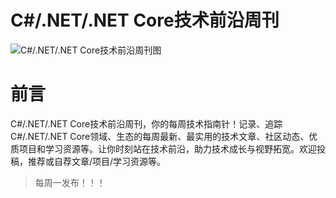# C#/.NET/.NET Core技术前沿周刊

![C#/.NET/.NET Core技术前沿周刊图](https://images.cnblogs.com/cnblogs_com/Can-daydayup/2416946/o_240819141912_%E6%8A%80%E6%9C%AF%E5%89%8D%E6%B2%BF%E5%91%A8%E5%88%8A.png "C#/.NET/.NET Core技术前沿周刊图")

# 前言
C#/.NET/.NET Core技术前沿周刊，你的每周技术指南针！记录、追踪C#/.NET/.NET Core领域、生态的每周最新、最实用的技术文章、社区动态、优质项目和学习资源等。让你时刻站在技术前沿，助力技术成长与视野拓宽。欢迎投稿，推荐或自荐文章/项目/学习资源等。

> 每周一发布！！！


